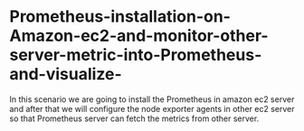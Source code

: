 # Prometheus-installation-on-Amazon-ec2-and-monitor-other-server-metric-into-Prometheus-and-visualize-
In this scenario we are going to install the Prometheus in amazon ec2 server and after that we will configure the node exporter agents in other ec2 server so that Prometheus server can fetch the metrics from other server.
